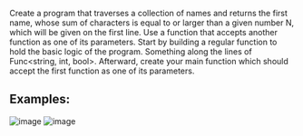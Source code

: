 Create a program that traverses a collection of names and returns the first name, whose sum of characters is equal to or larger than a given number N, which will be given on the first line. Use a function that accepts another function as one of its parameters. Start by building a regular function to hold the basic logic of the program. Something along the lines of Func<string, int, bool>. Afterward, create your main function which should accept the first function as one of its parameters.

## Examples:

![image](https://user-images.githubusercontent.com/45227327/216150667-2241e5a0-3090-4e74-87e6-500e28cf6ee1.png)
![image](https://user-images.githubusercontent.com/45227327/216150737-f25a95a4-e033-4efe-98ca-05397bf5569a.png)

